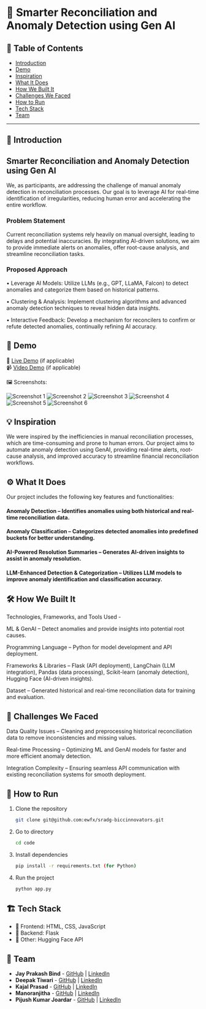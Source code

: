 
# 🚀 Smarter Reconciliation and Anomaly Detection using Gen AI

## 📌 Table of Contents
- [Introduction](#introduction)
- [Demo](#demo)
- [Inspiration](#inspiration)
- [What It Does](#what-it-does)
- [How We Built It](#how-we-built-it)
- [Challenges We Faced](#challenges-we-faced)
- [How to Run](#how-to-run)
- [Tech Stack](#tech-stack)
- [Team](#team)

---

## 🎯 Introduction
## Smarter Reconciliation and Anomaly Detection using Gen AI

We, as participants, are addressing the challenge of manual anomaly detection in reconciliation processes. Our goal is to leverage AI for real-time identification of irregularities, reducing human error and accelerating the entire workflow.

### Problem Statement
Current reconciliation systems rely heavily on manual oversight, leading to delays and potential inaccuracies. By integrating AI-driven solutions, we aim to provide immediate alerts on anomalies, offer root-cause analysis, and streamline reconciliation tasks.

### Proposed Approach
•	Leverage AI Models: Utilize LLMs (e.g., GPT, LLaMA, Falcon) to detect anomalies and categorize them based on historical patterns.

•	Clustering & Analysis: Implement clustering algorithms and advanced anomaly detection techniques to reveal hidden data insights.

•	Interactive Feedback: Develop a mechanism for reconcilers to confirm or refute detected anomalies, continually refining AI accuracy.


## 🎥 Demo
🔗 [Live Demo](#) (if applicable)  
📹 [Video Demo](#) (if applicable)  

🖼️ Screenshots:

![Screenshot 1](https://github.com/ewfx/sradg-biccinnovators/blob/main/artifacts/screenshots/1.png)
![Screenshot 2](https://github.com/ewfx/sradg-biccinnovators/blob/main/artifacts/screenshots/2.png)
![Screenshot 3](https://github.com/ewfx/sradg-biccinnovators/blob/main/artifacts/screenshots/3.png)
![Screenshot 4](https://github.com/ewfx/sradg-biccinnovators/blob/main/artifacts/screenshots/4.png)
![Screenshot 5](https://github.com/ewfx/sradg-biccinnovators/blob/main/artifacts/screenshots/5.png)
![Screenshot 6](https://github.com/ewfx/sradg-biccinnovators/blob/main/artifacts/screenshots/6.png)

## 💡 Inspiration
We were inspired by the inefficiencies in manual reconciliation processes, which are time-consuming and prone to human errors. Our project aims to automate anomaly detection using GenAI, providing real-time alerts, root-cause analysis, and improved accuracy to streamline financial reconciliation workflows.

## ⚙️ What It Does
Our project includes the following key features and functionalities:

#### Anomaly Detection – Identifies anomalies using both historical and real-time reconciliation data.

#### Anomaly Classification – Categorizes detected anomalies into predefined buckets for better understanding.

#### AI-Powered Resolution Summaries – Generates AI-driven insights to assist in anomaly resolution.

#### LLM-Enhanced Detection & Categorization – Utilizes LLM models to improve anomaly identification and classification accuracy.

## 🛠️ How We Built It
Technologies, Frameworks, and Tools Used -

ML & GenAI – Detect anomalies and provide insights into potential root causes.

Programming Language – Python for model development and API deployment.

Frameworks & Libraries – Flask (API deployment), LangChain (LLM integration), Pandas (data processing), Scikit-learn (anomaly detection), Hugging Face (AI-driven insights).

Dataset – Generated historical and real-time reconciliation data for training and evaluation.

## 🚧 Challenges We Faced
Data Quality Issues – Cleaning and preprocessing historical reconciliation data to remove inconsistencies and missing values.

Real-time Processing – Optimizing ML and GenAI models for faster and more efficient anomaly detection.

Integration Complexity – Ensuring seamless API communication with existing reconciliation systems for smooth deployment.

## 🏃 How to Run
1. Clone the repository  
   ```sh
   git clone git@github.com:ewfx/sradg-biccinnovators.git
   ```
2. Go to directory  
   ```sh
   cd code
   ```
3. Install dependencies  
   ```sh
   pip install -r requirements.txt (for Python)
   ```
4. Run the project  
   ```sh
   python app.py
   ```

## 🏗️ Tech Stack
- 🔹 Frontend: HTML, CSS, JavaScript
- 🔹 Backend: Flask
- 🔹 Other: Hugging Face API

## 👥 Team
- **Jay Prakash Bind** - [GitHub](https://github.com/codejay411) | [LinkedIn](https://www.linkedin.com/in/jay-prakash-bind-b0736217a/)
- **Deepak Tiwari** - [GitHub](#) | [LinkedIn](https://www.linkedin.com/in/deepak-tiwari-7319944b/)
- **Kajal Prasad** - [GitHub](#) | [LinkedIn](https://www.linkedin.com/in/kajal-prasad-999969b2/)
- **Manoranjitha** - [GitHub](#) | [LinkedIn](https://www.linkedin.com/in/manoranjitha-rajendran-6596a139/)
- **Pijush Kumar Joardar** - [GitHub](#) | [LinkedIn](https://www.linkedin.com/in/pijush-joardar-91145a13/)